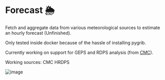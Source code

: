 # Forecast :sun_behind_rain_cloud:

Fetch and aggregate data from various meteorological sources to estimate an hourly forecast (Unfinished).

Only tested inside docker because of the hassle of installing pygrib.

Currently working on support for GEPS and RDPS analysis (from [CMC](https://weather.gc.ca/mainmenu/modelling_menu_e.html)).

Working sources: CMC HRDPS

![image](https://user-images.githubusercontent.com/8711020/167414170-b9167333-8590-471e-b2ae-fb8db61aa960.png)
